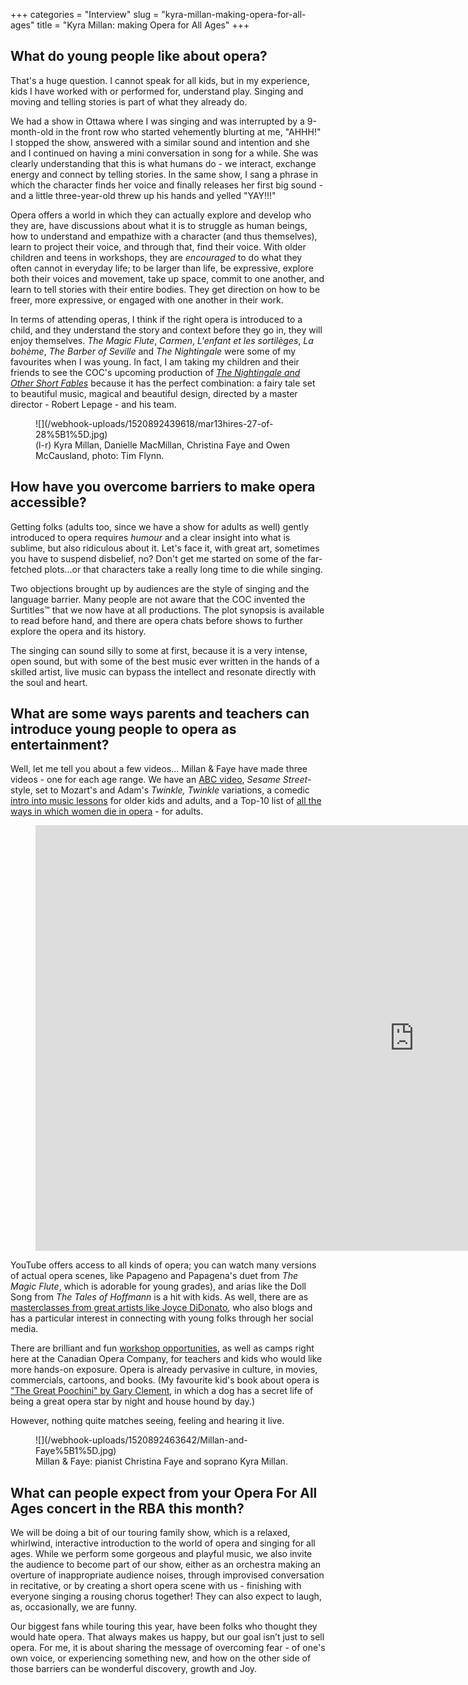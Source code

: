 +++
categories = "Interview"
slug = "kyra-millan-making-opera-for-all-ages"
title = "Kyra Millan: making Opera for All Ages"
+++

## What do young people like about opera?

That's a huge question.  I cannot speak for all kids, but in my experience, kids I have worked with or performed for, understand play.  Singing and moving and telling stories is part of what they already do.

We had a show in Ottawa where I was singing and was interrupted by a 9-month-old in the front row who started vehemently blurting at me, "AHHH!" I stopped the show, answered with a similar sound and intention and she and I continued on having a mini conversation in song for a while.  She was clearly understanding that this is what humans do - we interact, exchange energy  and connect by telling stories. In the same show, I sang a phrase in which the character finds her voice and finally releases her first big sound - and a little three-year-old threw up his hands and yelled "YAY!!!"

Opera offers a world in which they can actually explore and develop who they are, have discussions about what it is to struggle as human beings, how to understand and empathize with a character (and thus themselves), learn to project their voice, and through that, find their voice. With older children and teens in workshops, they  are *encouraged* to do what they often cannot in everyday life; to be larger than life, be expressive, explore both their voices and movement, take up space, commit to one another, and learn to tell stories with their entire bodies. They get direction on how to be freer, more expressive, or engaged with one another in their work. 

In terms of attending operas, I think if the right opera is introduced to a child, and they understand the story and context before they go in, they will enjoy themselves. *The Magic Flute*, *Carmen*, *L'enfant et les sortilèges*, *La bohème*, *The Barber of Seville* and *The Nightingale* were some of my favourites when I was young.  In fact, I am taking my children and their friends to see the COC's upcoming production of [*The Nightingale and Other Short Fables*](https://www.coc.ca/productions/13109) because it has the perfect combination: a fairy tale set to beautiful music, magical and beautiful design, directed by a master director - Robert Lepage - and his team.

<figure data-type="image">
![](/webhook-uploads/1520892439618/mar13hires-27-of-28%5B1%5D.jpg)
<figcaption>(l-r) Kyra Millan, Danielle MacMillan, Christina Faye and Owen McCausland, photo: Tim Flynn.</figcaption>
</figure>

## How have you overcome barriers to make opera accessible?

Getting folks (adults too, since we have a show for adults as well) gently introduced to opera requires *humour* and a clear insight into what is sublime, but also ridiculous about it. Let's face it, with great art, sometimes you have to suspend disbelief, no? Don't get me started on some of the far-fetched plots...or that characters take a really long time to die while singing.
 
Two objections brought up by audiences are the style of singing and the language barrier.  Many people are not aware that the COC invented the Surtitles™ that we now have at all productions. The plot synopsis is available to read before hand, and there are opera chats before shows to further explore the opera and its history.

The singing can sound silly to some at first, because it is a very intense, open sound, but with some of the best music ever written in the hands of a skilled artist, live music can bypass the intellect and resonate directly with the soul and heart.

## What are some ways parents and teachers can introduce young people to opera as entertainment?

Well, let me tell you about a few videos... Millan & Faye have made three videos - one for each age range. We have an [ABC video](https://youtu.be/GU3wEM6rL_k), *Sesame Street*-style, set to Mozart's and Adam's *Twinkle, Twinkle* variations, a comedic [intro into music lessons](https://youtu.be/1tN_fFKcxaw) for older kids and adults, and a Top-10 list of [all the ways in which women die in opera](https://youtu.be/Tc4wNVoZsaU) - for adults.

<figure data-type="video">
<iframe width="1212" height="681" src="https://www.youtube.com/embed/Tc4wNVoZsaU" frameborder="0" allow="autoplay; encrypted-media" allowfullscreen></iframe>
</figure>

YouTube offers access to all kinds of opera; you can watch many versions of actual opera scenes, like Papageno and Papagena's duet from *The Magic Flute*, which is adorable for young grades), and arias like the Doll Song from *The Tales of Hoffmann* is a hit with kids. As well, there are as [masterclasses from great artists like Joyce DiDonato](https://www.youtube.com/results?search_query=joyce+didonato+masterclass), who also blogs and has a particular interest in connecting with young folks through her social media.  

There are brilliant and fun [workshop opportunities](https://learn.coc.ca/eventsprograms), as well as camps right here at the Canadian Opera Company, for teachers and kids who would like more hands-on exposure.  Opera is already pervasive in culture, in movies, commercials, cartoons, and books. (My favourite kid's book about opera is ["The Great Poochini" by Gary Clement](https://www.amazon.ca/Great-Poochini-Gary-Clement/dp/0888999909), in which a dog has a secret life of being a great opera star by night and house hound by day.) 

However, nothing quite matches seeing, feeling and hearing it live.

<figure data-type="image">
![](/webhook-uploads/1520892463642/Millan-and-Faye%5B1%5D.jpg)<figcaption>Millan & Faye: pianist Christina Faye and soprano Kyra Millan.</figcaption>
</figure>

## What can people expect from your Opera For All Ages concert in the RBA this month?

We will be doing a bit of our touring family show, which is a relaxed, whirlwind, interactive introduction to  the world of opera and singing for all ages. While we perform some gorgeous and playful music, we also invite the audience to become part of our show, either as  an orchestra making an overture of inappropriate audience noises, through improvised conversation in recitative,  or by creating a short opera scene with us - finishing with everyone singing a rousing chorus together! They can also expect to laugh, as, occasionally, we are funny.

Our biggest fans while touring this year, have been folks who thought they would hate opera. That always makes us happy, but our goal isn’t just to sell opera. For me, it is about sharing the message of  overcoming fear - of one's own voice, or experiencing something new, and how on the other side of those barriers can be wonderful discovery, growth and Joy.
